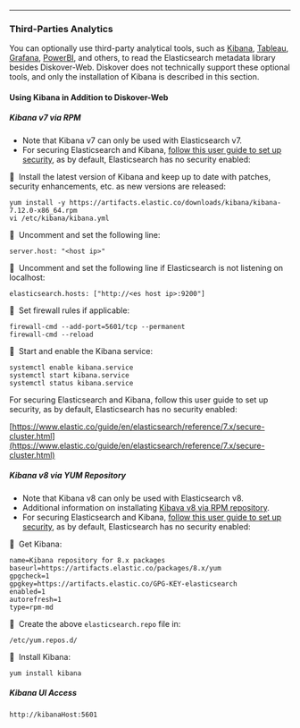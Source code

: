 <p id=“visualization_tools”></p>

___
### Third-Parties Analytics

You can optionally use third-party analytical tools, such as [Kibana](https://www.elastic.co/kibana), [Tableau](https://www.tableau.com), [Grafana](https://grafana.com), [PowerBI](https://www.microsoft.com/en-us/power-platform/products/power-bi), and others, to read the Elasticsearch metadata library besides Diskover-Web. Diskover does not technically support these optional tools, and only the installation of Kibana is described in this section.

#### Using Kibana in Addition to Diskover-Web

##### Kibana v7 via RPM

- Note that Kibana v7 can only be used with Elasticsearch v7.
- For securing Elasticsearch and Kibana, [follow this user guide to set up security](https://www.elastic.co/guide/en/elasticsearch/reference/7.x/secure-cluster.html), as by default, Elasticsearch has no security enabled: 

🔴 &nbsp;Install the latest version of Kibana and keep up to date with patches, security enhancements, etc. as new versions are released:
```
yum install -y https://artifacts.elastic.co/downloads/kibana/kibana-7.12.0-x86_64.rpm
vi /etc/kibana/kibana.yml
```

🔴 &nbsp;Uncomment and set the following line:
```
server.host: "<host ip>"
```

🔴 &nbsp;Uncomment and set the following line if Elasticsearch is not listening on localhost:
```
elasticsearch.hosts: ["http://<es host ip>:9200"]
```

🔴 &nbsp;Set firewall rules if applicable:
```
firewall-cmd --add-port=5601/tcp --permanent
firewall-cmd --reload
```

🔴 &nbsp;Start and enable the Kibana service:
```
systemctl enable kibana.service
systemctl start kibana.service
systemctl status kibana.service
```

For securing Elasticsearch and Kibana, follow this user guide to set up security, as by default, Elasticsearch has no security enabled:

[https://www.elastic.co/guide/en/elasticsearch/reference/7.x/secure-cluster.html](https://www.elastic.co/guide/en/elasticsearch/reference/7.x/secure-cluster.html)

##### Kibana v8 via YUM Repository

- Note that Kibana v8 can only be used with Elasticsearch v8.
- Additional information on installating [Kibava v8 via RPM repository](https://www.elastic.co/guide/en/kibana/8.14/rpm.html#rpm-repo).
- For securing Elasticsearch and Kibana, [follow this user guide to set up security](https://www.elastic.co/guide/en/elasticsearch/reference/8.15/secure-cluster.html), as by default, Elasticsearch has no security enabled: 

🔴 &nbsp;Get Kibana:
```
name=Kibana repository for 8.x packages
baseurl=https://artifacts.elastic.co/packages/8.x/yum
gpgcheck=1
gpgkey=https://artifacts.elastic.co/GPG-KEY-elasticsearch
enabled=1
autorefresh=1
type=rpm-md
```

🔴 &nbsp;Create the above `elasticsearch.repo` file in:
```
/etc/yum.repos.d/ 
```

🔴 &nbsp;Install Kibana:
```
yum install kibana
```
##### Kibana UI Access

```
http://kibanaHost:5601
```
